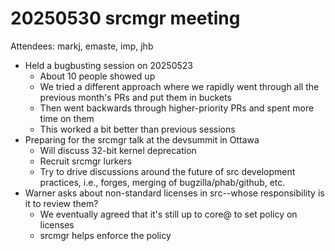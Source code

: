 # 20250530 srcmgr meeting

Attendees: markj, emaste, imp, jhb

- Held a bugbusting session on 20250523
  - About 10 people showed up
  - We tried a different approach where we rapidly went through all the previous month's PRs and put them in buckets
  - Then went backwards through higher-priority PRs and spent more time on them
  - This worked a bit better than previous sessions
- Preparing for the srcmgr talk at the devsummit in Ottawa
  - Will discuss 32-bit kernel deprecation
  - Recruit srcmgr lurkers
  - Try to drive discussions around the future of src development practices, i.e., forges, merging of bugzilla/phab/github, etc.
- Warner asks about non-standard licenses in src--whose responsibility is it to review them?
  - We eventually agreed that it's still up to core@ to set policy on licenses
  - srcmgr helps enforce the policy
